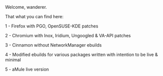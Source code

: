Welcome, wanderer.

That what you can find here:

1 - Firefox with PGO, OpenSUSE-KDE patches

2 - Chromium with Inox, Iridium, Ungoogled & VA-API patches

3 - Cinnamon without NetworkManager ebuilds

4 - Modified ebuilds for various packages written with intention to be live & minimal

5 - aMule live version
